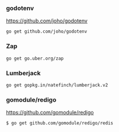 <!-- --------------------------------------------------------------- -->

### godotenv

https://github.com/joho/godotenv

    go get github.com/joho/godotenv

<!-- --------------------------------------------------------------- -->

###  Zap
    go get go.uber.org/zap

<!-- --------------------------------------------------------------- -->

### Lumberjack

    go get gopkg.in/natefinch/lumberjack.v2


<!-- --------------------------------------------------------------- -->

### gomodule/redigo

https://github.com/gomodule/redigo

    $ go get github.com/gomodule/redigo/redis
